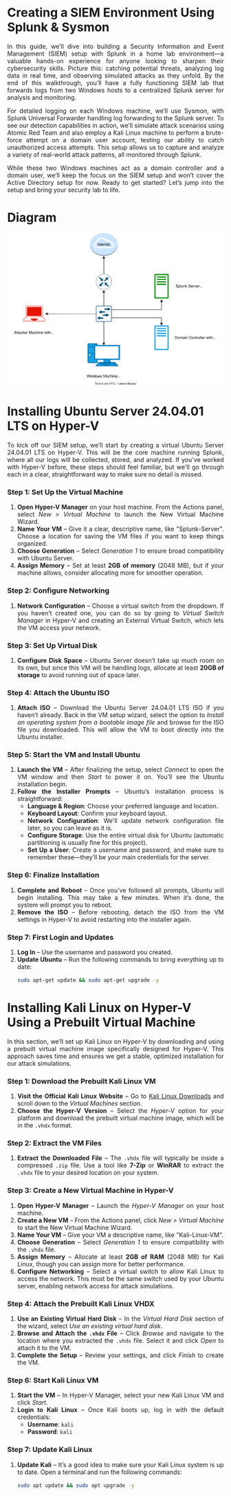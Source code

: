 # Creating a SIEM Environment Using Splunk & Sysmon
<div align="justify">
In this guide, we’ll dive into building a Security Information and Event Management (SIEM) setup with Splunk in a home lab environment—a valuable hands-on experience for anyone looking to sharpen their cybersecurity skills. Picture this: catching potential threats, analyzing log data in real time, and observing simulated attacks as they unfold. By the end of this walkthrough, you’ll have a fully functioning SIEM lab that forwards logs from two Windows hosts to a centralized Splunk server for analysis and monitoring.

For detailed logging on each Windows machine, we’ll use Sysmon, with Splunk Universal Forwarder handling log forwarding to the Splunk server. To see our detection capabilities in action, we’ll simulate attack scenarios using Atomic Red Team and also employ a Kali Linux machine to perform a brute-force attempt on a domain user account, testing our ability to catch unauthorized access attempts. This setup allows us to capture and analyze a variety of real-world attack patterns, all monitored through Splunk.

While these two Windows machines act as a domain controller and a domain user, we’ll keep the focus on the SIEM setup and won’t cover the Active Directory setup for now. Ready to get started? Let’s jump into the setup and bring your security lab to life.
</div>

# Diagram
<div>
  <img src="https://github.com/Md-Jamiul-Haque/Splunk-Projects/blob/main/SIEM.drawio.svg" />
</div>

# Installing Ubuntu Server 24.04.01 LTS on Hyper-V
<div align="justify">
To kick off our SIEM setup, we’ll start by creating a virtual Ubuntu Server 24.04.01 LTS on Hyper-V. This will be the core machine running Splunk, where all our logs will be collected, stored, and analyzed. If you've worked with Hyper-V before, these steps should feel familiar, but we'll go through each in a clear, straightforward way to make sure no detail is missed.

### Step 1: Set Up the Virtual Machine
1. **Open Hyper-V Manager** on your host machine. From the Actions panel, select *New > Virtual Machine* to launch the New Virtual Machine Wizard.
2. **Name Your VM** – Give it a clear, descriptive name, like "Splunk-Server". Choose a location for saving the VM files if you want to keep things organized.
3. **Choose Generation** – Select *Generation 1* to ensure broad compatibility with Ubuntu Server.
4. **Assign Memory** – Set at least **2GB of memory** (2048 MB), but if your machine allows, consider allocating more for smoother operation.

### Step 2: Configure Networking
1. **Network Configuration** – Choose a virtual switch from the dropdown. If you haven’t created one, you can do so by going to *Virtual Switch Manager* in Hyper-V and creating an External Virtual Switch, which lets the VM access your network.

### Step 3: Set Up Virtual Disk
1. **Configure Disk Space** – Ubuntu Server doesn’t take up much room on its own, but since this VM will be handling logs, allocate at least **20GB of storage** to avoid running out of space later.

### Step 4: Attach the Ubuntu ISO
1. **Attach ISO** – Download the Ubuntu Server 24.04.01 LTS ISO if you haven’t already. Back in the VM setup wizard, select the option to *Install an operating system from a bootable image file* and browse for the ISO file you downloaded. This will allow the VM to boot directly into the Ubuntu installer.

### Step 5: Start the VM and Install Ubuntu
1. **Launch the VM** – After finalizing the setup, select *Connect* to open the VM window and then *Start* to power it on. You’ll see the Ubuntu installation begin.
2. **Follow the Installer Prompts** – Ubuntu’s installation process is straightforward:
   - **Language & Region**: Choose your preferred language and location.
   - **Keyboard Layout**: Confirm your keyboard layout.
   - **Network Configuration**: We'll update network configuration file later, so you can leave as it is.
   - **Configure Storage**: Use the entire virtual disk for Ubuntu (automatic partitioning is usually fine for this project).
   - **Set Up a User**: Create a username and password, and make sure to remember these—they’ll be your main credentials for the server.

### Step 6: Finalize Installation
1. **Complete and Reboot** – Once you’ve followed all prompts, Ubuntu will begin installing. This may take a few minutes. When it’s done, the system will prompt you to reboot.
2. **Remove the ISO** – Before rebooting, detach the ISO from the VM settings in Hyper-V to avoid restarting into the installer again.

### Step 7: First Login and Updates
1. **Log In** – Use the username and password you created.
2. **Update Ubuntu** – Run the following commands to bring everything up to date:
   ```bash
   sudo apt-get update && sudo apt-get upgrade -y

</div>

# Installing Kali Linux on Hyper-V Using a Prebuilt Virtual Machine
<div align="justify">
In this section, we’ll set up Kali Linux on Hyper-V by downloading and using a prebuilt virtual machine image specifically designed for Hyper-V. This approach saves time and ensures we get a stable, optimized installation for our attack simulations.

### Step 1: Download the Prebuilt Kali Linux VM
1. **Visit the Official Kali Linux Website** – Go to [Kali Linux Downloads](https://www.kali.org/get-kali/) and scroll down to the *Virtual Machines* section.
2. **Choose the Hyper-V Version** – Select the *Hyper-V* option for your platform and download the prebuilt virtual machine image, which will be in the `.vhdx` format.

### Step 2: Extract the VM Files
1. **Extract the Downloaded File** – The `.vhdx` file will typically be inside a compressed `.zip` file. Use a tool like **7-Zip** or **WinRAR** to extract the `.vhdx` file to your desired location on your system.

### Step 3: Create a New Virtual Machine in Hyper-V
1. **Open Hyper-V Manager** – Launch the *Hyper-V Manager* on your host machine.
2. **Create a New VM** – From the Actions panel, click *New > Virtual Machine* to start the New Virtual Machine Wizard.
3. **Name Your VM** – Give your VM a descriptive name, like "Kali-Linux-VM".
4. **Choose Generation** – Select *Generation 1* to ensure compatibility with the `.vhdx` file.
5. **Assign Memory** – Allocate at least **2GB of RAM** (2048 MB) for Kali Linux, though you can assign more for better performance.
6. **Configure Networking** – Select a virtual switch to allow Kali Linux to access the network. This must be the same switch used by your Ubuntu server, enabling network access for attack simulations.

### Step 4: Attach the Prebuilt Kali Linux VHDX
1. **Use an Existing Virtual Hard Disk** – In the *Virtual Hard Disk* section of the wizard, select *Use an existing virtual hard disk*.
2. **Browse and Attach the `.vhdx` File** – Click *Browse* and navigate to the location where you extracted the `.vhdx` file. Select it and click *Open* to attach it to the VM.
3. **Complete the Setup** – Review your settings, and click *Finish* to create the VM.

### Step 6: Start Kali Linux VM
1. **Start the VM** – In Hyper-V Manager, select your new Kali Linux VM and click *Start*.
2. **Login to Kali Linux** – Once Kali boots up, log in with the default credentials:
   - **Username**: `kali`
   - **Password**: `kali`

### Step 7: Update Kali Linux
1. **Update Kali** – It’s a good idea to make sure your Kali Linux system is up to date. Open a terminal and run the following commands:
   ```bash
   sudo apt update && sudo apt upgrade -y
</div>
